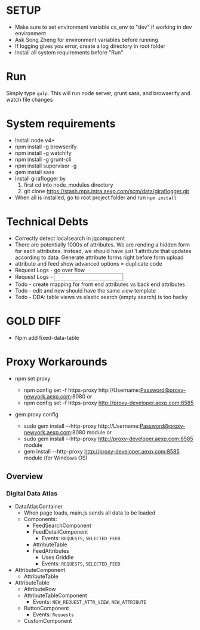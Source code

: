# SETUP
* Make sure to set environment variable cs_env to "dev" if working in dev environment
* Ask Song Zheng for environment variables before running
* If logging gives you error, create a log directory in root folder
* Install all system requirements before "Run"

# Run
Simply type `gulp`. This will run node server, grunt sass, and browserify and watch file changes  

# System requirements
* Install node v4+
* npm install -g browserify
* npm install -g watchify
* npm install -g grunt-cli
* npm install supervisor -g
* gem install sass
* Install giraflogger by
    1. first cd into node_modules directory
    2. git clone https://stash.mps.intra.aexp.com/scm/data/giraflogger.git
* When all is installed, go to root project folder and run `npm install`

# Technical Debts
* Correctly detect localsearch in jqcomponent
* There are potentially 1000s of attributes. We are rending a hidden form for each attributes. Instead, we should have just 1 attribute that updates according to data. Generate attribute forms right before form upload
* attribute and feed show advanced options = duplicate code
* Request Logs - go over flow
* Request Logs -
    <input type="text" name="dataIngestRequestNotes[0][notes]" id="requestLog" ref="logInput" className="form-control" />
* Todo - create mapping for front end attributes vs back end attributes
* Todo - edit and new should have the same view template
* Todo - DDA: table views vs elastic search (empty search) is too hacky

# GOLD DIFF
* Npm add fixed-data-table

# Proxy Workarounds
  * npm set proxy
    * npm config set -f https-proxy http://Username:Password@proxy-newyork.aexp.com:8080
    or
    * npm config set -f https-proxy http://proxy-developer.aexp.com:8585

  * gem proxy config
    * sudo gem install --http-proxy http://Username:Password@proxy-newyork.aexp.com:8080 module
    or
    * sudo gem install --http-proxy http://proxy-developer.aexp.com:8585 module
    * gem install --http-proxy http://proxy-developer.aexp.com:8585 module  (for Windows OS)
    
## Overview 

### Digital Data Atlas
* DataAtlasContainer
  * When page loads, main.js sends all data to be loaded
  * Components:
    * FeedSearchComponent
    * FeedDetailComponent
      * Events: `REQUESTS`, `SELECTED_FEED`
    * AttributeTable
    * FeedAttributes
      * Uses Griddle
      * Events: `REQUESTS`, `SELECTED_FEED`
* AttributeComponent
  * AttributeTable
* AttributeTable
  * AttributeRow
  * AttributeTableComponent
    * Events: `NEW_REQUEST_ATTR_VIEW`, `NEW_ATTRIBUTE`
  * ButtonComponent
    * Events: `Requests`
  * CustomComponent
